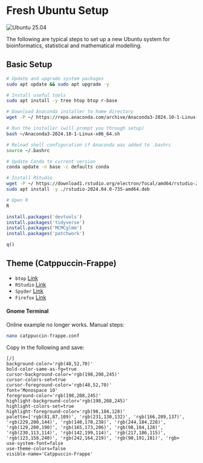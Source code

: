 # Fresh Ubuntu Setup

![Ubuntu 25.04](https://img.shields.io/badge/Ubuntu-25.04-E95420?logo=ubuntu&logoColor=white&style=flat)

The following are typical steps to set up a new Ubuntu system for bioinformatics, statistical and mathematical modelling.

## Basic Setup

```bash
# Update and upgrade system packages
sudo apt update && sudo apt upgrade -y

# Install useful tools
sudo apt install -y tree htop btop r-base

# Download Anaconda installer to home directory
wget -P ~/ https://repo.anaconda.com/archive/Anaconda3-2024.10-1-Linux-x86_64.sh

# Run the installer (will prompt you through setup)
bash ~/Anaconda3-2024.10-1-Linux-x86_64.sh

# Reload shell configuration if Anaconda was added to .bashrc
source ~/.bashrc

# Update Conda to current version
conda update -n base -c defaults conda

# Install RStudio
wget -P ~/ https://download1.rstudio.org/electron/focal/amd64/rstudio-2024.04.0-735-amd64.deb
sudo apt install -y ./rstudio-2024.04.0-735-amd64.deb

# Open R
R
```

```R
install.packages('devtools')
install.packages('tidyverse')
install.packages('MCMCglmm')
install.packages('patchwork')

q()
```

## Theme (Catppuccin-Frappe)
- `btop` [Link](https://github.com/catppuccin/btop/tree/main)
- `RStudio` [Link](https://github.com/catppuccin/spyder)
- `Spyder` [Link](https://github.com/catppuccin/spyder)
- `Firefox` [Link](https://github.com/catppuccin/firefox)

#### Gnome Terminal
Online example no longer works. Manual steps:

```bash 
nano catppuccin-frappe.conf
```
Copy in the following and save:
```
[/]
background-color='rgb(48,52,70)'
bold-color-same-as-fg=true
cursor-background-color='rgb(198,208,245)'
cursor-colors-set=true
cursor-foreground-color='rgb(48,52,70)'
font='Monospace 10'
foreground-color='rgb(198,208,245)'
highlight-background-color='rgb(198,208,245)'
highlight-colors-set=true
highlight-foreground-color='rgb(98,104,128)'
palette=['rgb(81,87,109)', 'rgb(231,130,132)', 'rgb(166,209,137)', 'rgb(229,200,144)', 'rgb(140,170,238)', 'rgb(244,184,228)', 'rgb(129,200,190)', 'rgb(165,173,206)', 'rgb(98,104,128)', 'rgb(230,113,114)', 'rgb(142,199,114)', 'rgb(217,186,115)', 'rgb(123,158,240)', 'rgb(242,164,219)', 'rgb(90,191,181)', 'rgb>
use-system-font=false
use-theme-colors=false
visible-name='Catppuccin-Frappe'
```
